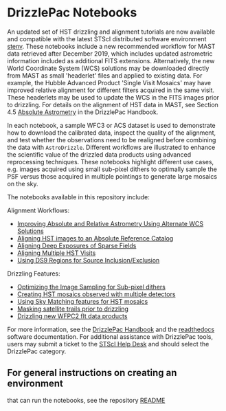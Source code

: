 DrizzlePac Notebooks
=================

An updated set of HST drizzling and alignment tutorials are now available and compatible with the latest STScI distributed software environment [stenv](https://stenv.readthedocs.io/en/latest/). These notebooks include a new recommended workflow for MAST data retrieved after December 2019, which includes updated astrometric information included as additional FITS extensions.  Alternatively, the new World Coordinate System (WCS) solutions may be downloaded directly from MAST as small 'headerlet' files and applied to existing data. For example, the Hubble Advanced Product 'Single Visit Mosaics' may have improved relative alignment for different filters acquired in the same visit. These headerlets may be used to update the WCS in the FITS images prior to drizzling. For details on the alignment of HST data in MAST, see Section 4.5 [Absolute Astrometry](https://hst-docs.stsci.edu/drizzpac/chapter-4-astrometric-information-in-the-header/4-5-absolute-astrometry) in the DrizzlePac Handbook.  

In each notebook, a sample WFC3 or ACS dataset is used to demonstrate how to download the calibrated data, inspect the quality of the alignment, and test whether the observations need to be realigned before combining the data with `AstroDrizzle`. Different workflows are illustrated to enhance the scientific value of the drizzled data products using advanced reprocessing techniques. These notebooks highlight different use cases, e.g. images acquired using small sub-pixel dithers to optimally sample the PSF versus those acquired in multiple pointings to generate large mosaics on the sky.

The notebooks available in this repository include:

Alignment Workflows:
- [Improving Absolute and Relative Astrometry Using Alternate WCS Solutions](https://spacetelescope.github.io/hst_notebooks/notebooks/DrizzlePac/using_updated_astrometry_solutions/using_updated_astrometry_solutions.html)
- [Aligning HST images to an Absolute Reference Catalog](https://spacetelescope.github.io/hst_notebooks/notebooks/DrizzlePac/align_to_catalogs/align_to_catalogs.html)
- [Aligning Deep Exposures of Sparse Fields](https://spacetelescope.github.io/hst_notebooks/notebooks/DrizzlePac/align_sparse_fields/align_sparse_fields.html)
- [Aligning Multiple HST Visits](https://spacetelescope.github.io/hst_notebooks/notebooks/DrizzlePac/align_multiple_visits/align_multiple_visits.html)
- [Using DS9 Regions for Source Inclusion/Exclusion](https://spacetelescope.github.io/hst_notebooks/notebooks/DrizzlePac/use_ds9_regions_in_tweakreg/use_ds9_regions_in_tweakreg.html)

Drizzling Features:
- [Optimizing the Image Sampling for Sub-pixel dithers](https://spacetelescope.github.io/hst_notebooks/notebooks/DrizzlePac/optimize_image_sampling/optimize_image_sampling.html)
- [Creating HST mosaics observed with multiple detectors](https://spacetelescope.github.io/hst_notebooks/notebooks/DrizzlePac/align_mosaics/align_mosaics.html)
- [Using Sky Matching features for HST mosaics](https://spacetelescope.github.io/hst_notebooks/notebooks/DrizzlePac/sky_matching/sky_matching.html)
- [Masking satellite trails prior to drizzling](https://spacetelescope.github.io/hst_notebooks/notebooks/DrizzlePac/mask_satellite/mask_satellite.html)
- [Drizzling new WFPC2 flt data products](https://spacetelescope.github.io/hst_notebooks/notebooks/DrizzlePac/drizzle_wfpc2/drizzle_wfpc2.html)

For more information, see the [DrizzlePac Handbook](https://hst-docs.stsci.edu/drizzpac) and the [readthedocs](https://drizzlepac.readthedocs.io/en/latest/) software documentation. For additional assistance with DrizzlePac tools, users may submit a ticket to the [STScI Help Desk](https://stsci.service-now.com/hst?id=hst_index) and should select the DrizzlePac category.

## For general instructions on creating an environment
that can run the notebooks, see the repository [README](https://github.com/spacetelescope/hst_notebooks/blob/main/README.md)


